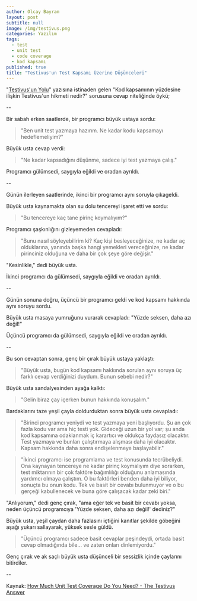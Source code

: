 ```yaml
---
author: Olcay Bayram
layout: post
subtitle: null
image: /img/testivus.png
categories: Yazılım
tags: 
  - test
  - unit test
  - code coverage
  - kod kapsamı
published: true
title: "Testivus'un Test Kapsamı Üzerine Düşünceleri"
---
```



"[Testivus'un Yolu](http://www.artima.com/weblogs/viewpost.jsp?thread=203994)" yazısına istinaden gelen "Kod kapsamının yüzdesine ilişkin Testivus'un hikmeti nedir?" sorusuna cevap niteliğinde öykü;

--

Bir sabah erken saatlerde, bir programcı büyük ustaya sordu:

> "Ben unit test yazmaya hazırım. Ne kadar kodu kapsamayı hedeflemeliyim?"

Büyük usta cevap verdi:

> "Ne kadar kapsadığını düşünme, sadece iyi test yazmaya çalış."

Programcı gülümsedi, saygıyla eğildi ve oradan ayrıldı.

--

Günün ilerleyen saatlerinde, ikinci bir programcı aynı soruyla çıkageldi.

Büyük usta kaynamakta olan su dolu tencereyi işaret etti ve sordu:

> "Bu tencereye kaç tane pirinç koymalıyım?"

Programcı şaşkınlığını gizleyemeden cevapladı:

> "Bunu nasıl söyleyebilirim ki? Kaç kişi besleyeceğinize, ne kadar aç olduklarına, yanında başka hangi yemekleri vereceğinize, ne kadar pirinciniz olduğuna ve daha bir çok şeye göre değişir."

"Kesinlikle," dedi büyük usta.

İkinci programcı da gülümsedi, saygıyla eğildi ve oradan ayrıldı.

<!--more-->

--

Günün sonuna doğru, üçüncü bir programcı geldi ve kod kapsamı hakkında aynı soruyu sordu.

Büyük usta masaya yumruğunu vurarak cevapladı: "Yüzde seksen, daha azı değil!"

Üçüncü programcı da gülümsedi, saygıyla eğildi ve oradan ayrıldı.

--

Bu son cevaptan sonra, genç bir çırak büyük ustaya yaklaştı:

> "Büyük usta, bugün kod kapsamı hakkında sorulan aynı soruya üç farklı cevap verdiğinizi duydum. Bunun sebebi nedir?"

Büyük usta sandalyesinden ayağa kalktı:

> "Gelin biraz çay içerken bunun hakkında konuşalım." 

Bardaklarını taze yeşil çayla doldurduktan sonra büyük usta cevapladı:

> "Birinci programcı yeniydi ve test yazmaya yeni başlıyordu. Şu an çok fazla kodu var ama hiç testi yok. Gideceği uzun bir yol var; şu anda kod kapsamına odaklanmak iç karartıcı ve oldukça faydasız olacaktır. Test yazmaya ve bunları çalıştırmaya alışması daha iyi olacaktır. Kapsam hakkında daha sonra endişelenmeye başlayabilir."

> "İkinci programcı ise programlama ve test konusunda tecrübeliydi. Ona kaynayan tencereye ne kadar pirinç koymalıyım diye sorarken, test miktarının bir çok faktöre bağımlılığı olduğunu anlamasında yardımcı olmaya çalıştım. O bu faktörleri benden daha iyi biliyor, sonuçta bu onun kodu. Tek ve basit bir cevabı bulunmuyor ve o bu gerçeği kabullenecek ve buna göre çalışacak kadar zeki biri."

"Anlıyorum," dedi genç çırak, "ama eğer tek ve basit bir cevabı yoksa, neden üçüncü programcıya 'Yüzde seksen, daha azı değil!' dediniz?"

Büyük usta, yeşil çaydan daha fazlasını içtiğini kanıtlar şekilde göbeğini aşağı yukarı sallayarak, yüksek sesle güldü.

> "Üçüncü programcı sadece basit cevaplar peşindeydi, ortada basit cevap olmadığında bile... ve zaten onları dinlemiyordu." 

Genç çırak ve ak saçlı büyük usta düşünceli bir sessizlik içinde çaylarını bitirdiler.

--

Kaynak: [How Much Unit Test Coverage Do You Need? - The Testivus Answer](http://www.artima.com/weblogs/viewpost.jsp?thread=204677)


